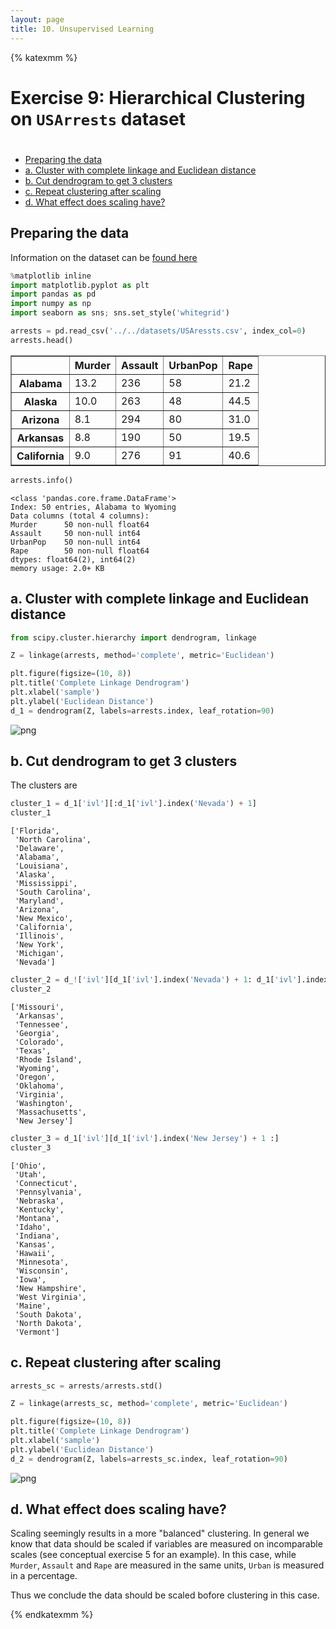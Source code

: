 ```yaml
---
layout: page
title: 10. Unsupervised Learning
---
```


{% katexmm %}

# Exercise 9: Hierarchical Clustering on `USArrests` dataset

<h1><span class="tocSkip"></span></h1>
<div class="toc"><ul class="toc-item"><li><span><a href="#preparing-the-data" data-toc-modified-id="Preparing-the-data-1">Preparing the data</a></span></li><li><span><a href="#a-cluster-with-complete-linkage-and-euclidean-distance" data-toc-modified-id="a.-Cluster-with-complete-linkage-and-Euclidean-distance-2">a. Cluster with complete linkage and Euclidean distance</a></span></li><li><span><a href="#b-cut-dendrogram-to-get-3-clusters" data-toc-modified-id="b.-Cut-dendrogram-to-get-3-clusters-3">b. Cut dendrogram to get 3 clusters</a></span></li><li><span><a href="#c-repeat-clustering-after-scaling" data-toc-modified-id="c.-Repeat-clustering-after-scaling-4">c. Repeat clustering after scaling</a></span></li><li><span><a href="#d-what-effect-does-scaling-have" data-toc-modified-id="d.-What-effect-does-scaling-have?-5">d. What effect does scaling have?</a></span></li></ul></div>

## Preparing the data

Information on the dataset can be [found here](https://stat.ethz.ch/R-manual/R-devel/library/datasets/html/USArrests.html)


```python
%matplotlib inline
import matplotlib.pyplot as plt
import pandas as pd
import numpy as np
import seaborn as sns; sns.set_style('whitegrid')
```


```python
arrests = pd.read_csv('../../datasets/USAressts.csv', index_col=0)
arrests.head()
```




<div>
<style scoped>
    .dataframe tbody tr th:only-of-type {
        vertical-align: middle;
    }

    .dataframe tbody tr th {
        vertical-align: top;
    }

    .dataframe thead th {
        text-align: right;
    }
</style>
<table border="1" class="dataframe">
  <thead>
    <tr style="text-align: right;">
      <th></th>
      <th>Murder</th>
      <th>Assault</th>
      <th>UrbanPop</th>
      <th>Rape</th>
    </tr>
  </thead>
  <tbody>
    <tr>
      <th>Alabama</th>
      <td>13.2</td>
      <td>236</td>
      <td>58</td>
      <td>21.2</td>
    </tr>
    <tr>
      <th>Alaska</th>
      <td>10.0</td>
      <td>263</td>
      <td>48</td>
      <td>44.5</td>
    </tr>
    <tr>
      <th>Arizona</th>
      <td>8.1</td>
      <td>294</td>
      <td>80</td>
      <td>31.0</td>
    </tr>
    <tr>
      <th>Arkansas</th>
      <td>8.8</td>
      <td>190</td>
      <td>50</td>
      <td>19.5</td>
    </tr>
    <tr>
      <th>California</th>
      <td>9.0</td>
      <td>276</td>
      <td>91</td>
      <td>40.6</td>
    </tr>
  </tbody>
</table>
</div>




```python
arrests.info()
```

    <class 'pandas.core.frame.DataFrame'>
    Index: 50 entries, Alabama to Wyoming
    Data columns (total 4 columns):
    Murder      50 non-null float64
    Assault     50 non-null int64
    UrbanPop    50 non-null int64
    Rape        50 non-null float64
    dtypes: float64(2), int64(2)
    memory usage: 2.0+ KB


## a. Cluster with complete linkage and Euclidean distance


```python
from scipy.cluster.hierarchy import dendrogram, linkage

Z = linkage(arrests, method='complete', metric='Euclidean')

plt.figure(figsize=(10, 8))
plt.title('Complete Linkage Dendrogram')
plt.xlabel('sample')
plt.ylabel('Euclidean Distance')
d_1 = dendrogram(Z, labels=arrests.index, leaf_rotation=90)
```


![png]({{site.baseurl}}/assets/images/ch10_exercise_09_7_0.png)


## b. Cut dendrogram to get 3 clusters

The clusters are


```python
cluster_1 = d_1['ivl'][:d_1['ivl'].index('Nevada') + 1]
cluster_1
```




    ['Florida',
     'North Carolina',
     'Delaware',
     'Alabama',
     'Louisiana',
     'Alaska',
     'Mississippi',
     'South Carolina',
     'Maryland',
     'Arizona',
     'New Mexico',
     'California',
     'Illinois',
     'New York',
     'Michigan',
     'Nevada']




```python
cluster_2 = d_!['ivl'][d_1['ivl'].index('Nevada') + 1: d_1['ivl'].index('New Jersey') + 1]
cluster_2
```




    ['Missouri',
     'Arkansas',
     'Tennessee',
     'Georgia',
     'Colorado',
     'Texas',
     'Rhode Island',
     'Wyoming',
     'Oregon',
     'Oklahoma',
     'Virginia',
     'Washington',
     'Massachusetts',
     'New Jersey']




```python
cluster_3 = d_1['ivl'][d_1['ivl'].index('New Jersey') + 1 :]
cluster_3
```




    ['Ohio',
     'Utah',
     'Connecticut',
     'Pennsylvania',
     'Nebraska',
     'Kentucky',
     'Montana',
     'Idaho',
     'Indiana',
     'Kansas',
     'Hawaii',
     'Minnesota',
     'Wisconsin',
     'Iowa',
     'New Hampshire',
     'West Virginia',
     'Maine',
     'South Dakota',
     'North Dakota',
     'Vermont']



## c. Repeat clustering after scaling


```python
arrests_sc = arrests/arrests.std()

Z = linkage(arrests_sc, method='complete', metric='Euclidean')

plt.figure(figsize=(10, 8))
plt.title('Complete Linkage Dendrogram')
plt.xlabel('sample')
plt.ylabel('Euclidean Distance')
d_2 = dendrogram(Z, labels=arrests_sc.index, leaf_rotation=90)
```


![png]({{site.baseurl}}/assets/images/ch10_exercise_09_14_0.png)


## d. What effect does scaling have?

Scaling seemingly results in a more "balanced" clustering. In general we know that data should be scaled if variables are measured on incomparable scales (see conceptual exercise 5 for an example). In this case, while `Murder`, `Assault` and `Rape` are measured in the same units, `Urban` is measured in a percentage. 

Thus we conclude the data should be scaled bofore clustering in this case.

{% endkatexmm %}
